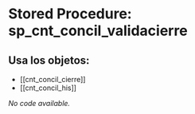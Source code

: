 # Stored Procedure: sp_cnt_concil_validacierre

## Usa los objetos:
- [[cnt_concil_cierre]]
- [[cnt_concil_his]]

*No code available.*
